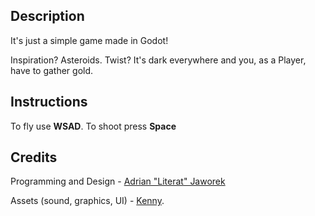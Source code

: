 ## Description

It's just a simple game made in Godot!

Inspiration? Asteroids. Twist? It's dark everywhere and you, as a Player, have to gather gold.

## Instructions

To fly use **WSAD**. To shoot press **Space**

## Credits

Programming and Design - [Adrian "Literat" Jaworek](https://www.kolegaliterat.pl/adrian-jaworek-producent-portfolio/)

Assets (sound, graphics, UI) - [Kenny](https://www.kenney.nl/).
